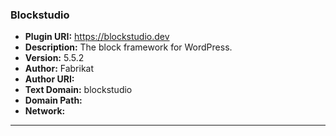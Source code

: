 ### Blockstudio
- **Plugin URI:** https://blockstudio.dev
- **Description:** The block framework for WordPress.
- **Version:** 5.5.2
- **Author:** Fabrikat
- **Author URI:** 
- **Text Domain:** blockstudio
- **Domain Path:** 
- **Network:** 

---
